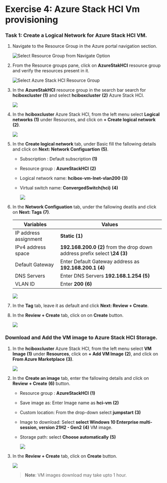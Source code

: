 # Exercise 4: Azure Stack HCI Vm provisioning

### Task 1: Create a Logical Network for Azure Stack HCI VM.  

1. Navigate to the Resource Group in the Azure portal navigation section.

   ![](.././media/navigate-resource-group.png "Select Resource Group from Navigate Option")

2. From the Resource groups pane, click on **AzureStakHCI** resource group and verify the resources present in it.

   ![](media/azurestackhci-rg.png "Select Azure Stack HCI Resource Group")

3. In the  **AzureStakHCI** resource group in the search bar search for **hciboxcluster** **(1)** and select **hciboxcluster** **(2)** Azure Stack HCI.

   ![](media/selecth-ciboxcluster-hci.png)

4. In the **hciboxcluster** Azure Stack HCI, from the left menu select **Logical networks** **(1)** under Resources, and click on **+ Create logical network** **(2)**.

   ![](media/logic2network-create.png)

5. In the **Create logical network** tab, under Basic fill the fallowing details and click on **Next: Network Configuartion** **(5)**.

    - Subscription : Default subscription **(1)**
    - Resource group : **AzureStackHCI** **(2)**
    - Logical network name: **hcibox-vm-lnet-vlan200** **(3)**
    - Virtual switch name: **ConvergedSwitch(hci)** **(4)**

      ![](media/logic-2network-basic.png)

6. In the **Network Configuation** tab, under the fallowing deatils and click on **Next: Tags** **(7)**.

    | **Variables**                | **Values**                                                    |
    | ---------------------------- |---------------------------------------------------------------|
    | IP address assignment | **Static** **(1)** |
    | IPv4 address space    | **192.168.200.0** **(2)** from the drop down  address prefix select **\24** **(3)** |
    | Default Gateway       | Enter Default Gateway address as **192.168.200.1** **(4)** |
    | DNS Servers           | Enter DNS Servers **192.168.1.254** **(5)** |
    | VLAN ID               | Enter **200** **(6)** | 

      ![](media/logic-2network-network.png)

7. In the **Tag** tab, leave it as default and click **Next: Review + Create**.

8. In the **Review + Create** tab, click on on **Create** button.

   ![](media/logic-2network-create.png)

### Download and Add the VM image to Azure Stack HCI Storage.

1. In the **hciboxcluster** Azure Stack HCI, from the left menu select **VM Image** **(1)** under **Resources**, click on **+ Add VM Image** **(2)**, and click on **From Azure Marketplace** **(3)**.

   ![](media/vmimage-creat.png)

11. In the **Create an image** tab, enter the fallowing details and click on **Review + Create** **(6)** button.

    - Resource group : **AzureStackHCI** **(1)**
    - Save image as: Enter Image name as **hci-vm** **(2)**
    - Custom location: From the drop-down select **jumpstart** **(3)**
    - Image to download: Select **select Windows 10 Enterprise multi-session, version 21H2 - Gen2** **(4)** VM image.
    - Storage path: select **Choose automatically** **(5)**

      ![](media/vmimagebasic.png)

11. In the **Review + Create** tab, click on **Create** button.

    ![](media/vmimagecreate.png)

    > **Note**: VM images download may take upto 1 hour.
